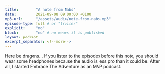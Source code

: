 ```yaml
---
title:        "A note from Nabs"
date:         2021-09-08 09:00:00 +0100
mp3-url:      "/assets/audio/note-from-nabs.mp3"
episode-type: full # or "trailer"
explicit:     "no"
block:        "no" # no means it is published
layout: podcast
excerpt_separator: <!--more-->
---
```

Here be dragons... If you listen to the episodes before this note, you should wear some headphones because the audio is less pro than it could be. After all, I started Embrace The Adventure as an MVP podcast.